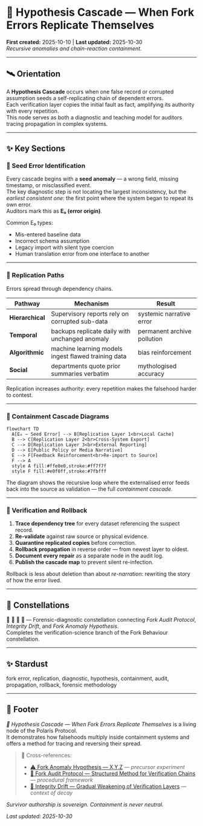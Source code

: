 # 🧪 Hypothesis Cascade — When Fork Errors Replicate Themselves
**First created:** 2025-10-10 | **Last updated:** 2025-10-30  
*Recursive anomalies and chain-reaction containment.*

---

## 🛰️ Orientation  

A **Hypothesis Cascade** occurs when one false record or corrupted assumption seeds a self-replicating chain of dependent errors.  
Each verification layer copies the initial fault as fact, amplifying its authority with every repetition.  
This node serves as both a diagnostic and teaching model for auditors tracing propagation in complex systems.

---

## ✨ Key Sections  

### 🌱 Seed Error Identification  
Every cascade begins with a **seed anomaly** — a wrong field, missing timestamp, or misclassified event.  
The key diagnostic step is not locating the largest inconsistency, but the *earliest consistent one*: the first point where the system began to repeat its own error.  
Auditors mark this as **E₀ (error origin)**.  

Common E₀ types:  
- Mis-entered baseline data  
- Incorrect schema assumption  
- Legacy import with silent type coercion  
- Human translation error from one interface to another  

---

### 🧬 Replication Paths  
Errors spread through dependency chains.  

| Pathway | Mechanism | Result |
|----------|------------|--------|
| **Hierarchical** | Supervisory reports rely on corrupted sub-data | systemic narrative error |
| **Temporal** | backups replicate daily with unchanged anomaly | permanent archive pollution |
| **Algorithmic** | machine learning models ingest flawed training data | bias reinforcement |
| **Social** | departments quote prior summaries verbatim | mythologised accuracy |

Replication increases authority: every repetition makes the falsehood harder to contest.

---

### 🌋 Containment Cascade Diagrams  

```mermaid
flowchart TD
  A[E₀ — Seed Error] --> B[Replication Layer 1<br>Local Cache]
  B --> C[Replication Layer 2<br>Cross-System Export]
  C --> D[Replication Layer 3<br>External Reporting]
  D --> E[Public Policy or Media Narrative]
  E --> F[Feedback Reinforcement<br>Re-import to Source]
  F --> A
  style A fill:#ffe0e0,stroke:#ff7f7f
  style F fill:#e0f0ff,stroke:#7fbfff
```

The diagram shows the recursive loop where the externalised error feeds back into the source as validation — the full *containment cascade.*

---

### 🍃 Verification and Rollback  

1. **Trace dependency tree** for every dataset referencing the suspect record.  
2. **Re-validate** against raw source or physical evidence.  
3. **Quarantine replicated copies** before correction.  
4. **Rollback propagation** in reverse order — from newest layer to oldest.  
5. **Document every repair** as a separate node in the audit log.  
6. **Publish the cascade map** to prevent silent re-infection.

Rollback is less about deletion than about *re-narration*: rewriting the story of how the error lived.

---

## 🌌 Constellations  

🧪 👹 🧿 🧮 — Forensic-diagnostic constellation connecting *Fork Audit Protocol*, *Integrity Drift*, and *Fork Anomaly Hypothesis*.  
Completes the verification-science branch of the Fork Behaviour constellation.

---

## ✨ Stardust  

fork error, replication, diagnostic, hypothesis, containment, audit, propagation, rollback, forensic methodology  

---

## 🏮 Footer  

*🧪 Hypothesis Cascade — When Fork Errors Replicate Themselves* is a living node of the Polaris Protocol.  
It demonstrates how falsehoods multiply inside containment systems and offers a method for tracing and reversing their spread.  

> 📡 Cross-references:
> 
> - [⚠️ Fork Anomaly Hypothesis — X,Y,Z](./⚠️_fork_anomaly_hypothesis_XYZ.md) — *precursor experiment*  
> - [🦩 Fork Audit Protocol — Structured Method for Verification Chains](../Disruption_Kit/Big_Picture_Protocols/🦩_fork_audit_protocol_verification_chains.md) — *procedural framework*  
> - [🧮 Integrity Drift — Gradual Weakening of Verification Layers](./🧮_integrity_drift.md) — *context of decay*  

*Survivor authorship is sovereign. Containment is never neutral.*  

_Last updated: 2025-10-30_
